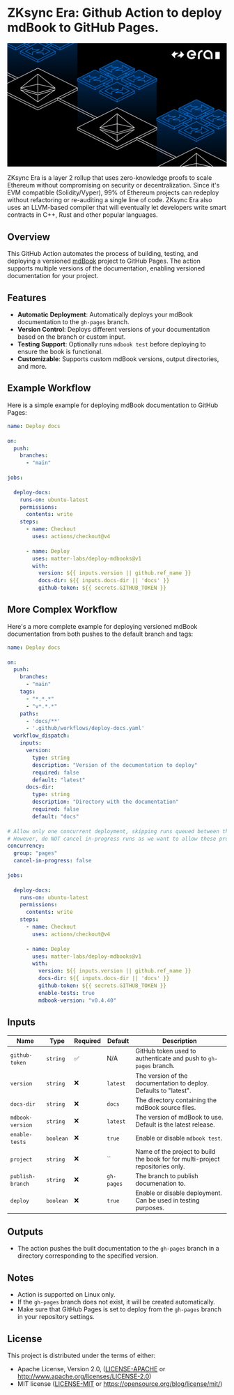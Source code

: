 # ZKsync Era: Github Action to deploy mdBook to GitHub Pages.

[![Logo](eraLogo.png)](https://zksync.io/)

ZKsync Era is a layer 2 rollup that uses zero-knowledge proofs to scale Ethereum without compromising on security or
decentralization. Since it's EVM compatible (Solidity/Vyper), 99% of Ethereum projects can redeploy without refactoring
or re-auditing a single line of code. ZKsync Era also uses an LLVM-based compiler that will eventually let developers
write smart contracts in C++, Rust and other popular languages.

## Overview

This GitHub Action automates the process of building, testing, and deploying a versioned [mdBook](https://github.com/rust-lang/mdBook) project to GitHub Pages. The action supports multiple versions of the documentation, enabling versioned documentation for your project.

## Features

- **Automatic Deployment**: Automatically deploys your mdBook documentation to the `gh-pages` branch.
- **Version Control**: Deploys different versions of your documentation based on the branch or custom input.
- **Testing Support**: Optionally runs `mdbook test` before deploying to ensure the book is functional.
- **Customizable**: Supports custom mdBook versions, output directories, and more.

## Example Workflow

Here is a simple example for deploying mdBook documentation to GitHub Pages:

```yaml
name: Deploy docs

on:
  push:
    branches:
      - "main"

jobs:

  deploy-docs:
    runs-on: ubuntu-latest
    permissions:
      contents: write
    steps:
      - name: Checkout
        uses: actions/checkout@v4

      - name: Deploy
        uses: matter-labs/deploy-mdbooks@v1
        with:
          version: ${{ inputs.version || github.ref_name }}
          docs-dir: ${{ inputs.docs-dir || 'docs' }}
          github-token: ${{ secrets.GITHUB_TOKEN }}
```


## More Complex Workflow

Here's a more complete example for deploying versioned mdBook documentation from both pushes to the default branch and tags:

```yaml
name: Deploy docs

on:
  push:
    branches:
      - "main"
    tags:
      - "*.*.*"
      - "v*.*.*"
    paths:
      - 'docs/**'
      - '.github/workflows/deploy-docs.yaml'
  workflow_dispatch:
    inputs:
      version:
        type: string
        description: "Version of the documentation to deploy"
        required: false
        default: "latest"
      docs-dir:
        type: string
        description: "Directory with the documentation"
        required: false
        default: "docs"

# Allow only one concurrent deployment, skipping runs queued between the run in-progress and latest queued.
# However, do NOT cancel in-progress runs as we want to allow these production deployments to complete.
concurrency:
  group: "pages"
  cancel-in-progress: false

jobs:

  deploy-docs:
    runs-on: ubuntu-latest
    permissions:
      contents: write
    steps:
      - name: Checkout
        uses: actions/checkout@v4

      - name: Deploy
        uses: matter-labs/deploy-mdbooks@v1
        with:
          version: ${{ inputs.version || github.ref_name }}
          docs-dir: ${{ inputs.docs-dir || 'docs' }}
          github-token: ${{ secrets.GITHUB_TOKEN }}
          enable-tests: true
          mdbook-version: "v0.4.40"
```

## Inputs

| Name               | Type      | Required | Default       | Description                                                                     |
|--------------------|-----------|----------|---------------|---------------------------------------------------------------------------------|
| `github-token`     | `string`  | ✅        | N/A           | GitHub token used to authenticate and push to `gh-pages` branch.               |
| `version`          | `string`  | ❌        | `latest`      | The version of the documentation to deploy. Defaults to "latest".              |
| `docs-dir`         | `string`  | ❌        | `docs`        | The directory containing the mdBook source files.                              |
| `mdbook-version`   | `string`  | ❌        | `latest`      | The version of mdBook to use. Default is the latest release.                   |
| `enable-tests`     | `boolean` | ❌        | `true`        | Enable or disable `mdbook test`.                                               |
| `project`          | `string`  | ❌        | ``            | Name of the project to build the book for for multi-project repositories only. |
| `publish-branch`   | `string`  | ❌        | `gh-pages`    | The branch to publish documenation to.                                         |
| `deploy`           | `boolean` | ❌        | `true`        | Enable or disable deployment. Can be used in testing purposes.                 |

## Outputs

- The action pushes the built documentation to the `gh-pages` branch in a directory corresponding to the specified version.

## Notes

- Action is supported on Linux only.
- If the `gh-pages` branch does not exist, it will be created automatically.
- Make sure that GitHub Pages is set to deploy from the `gh-pages` branch in your repository settings.

## License

This project is distributed under the terms of either:
- Apache License, Version 2.0, ([LICENSE-APACHE](LICENSE-APACHE) or <http://www.apache.org/licenses/LICENSE-2.0>)
- MIT license ([LICENSE-MIT](LICENSE-MIT) or <https://opensource.org/blog/license/mit/>)

